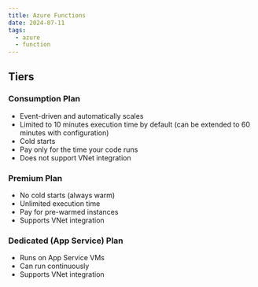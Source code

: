 ```yaml
---
title: Azure Functions
date: 2024-07-11
tags:
  - azure
  - function
---
```


## Tiers

### Consumption Plan
- Event-driven and automatically scales
- Limited to 10 minutes execution time by default (can be extended to 60 minutes with configuration)
- Cold starts
- Pay only for the time your code runs
- Does not support VNet integration

### Premium Plan
- No cold starts (always warm)
- Unlimited execution time
- Pay for pre-warmed instances
- Supports VNet integration

### Dedicated (App Service) Plan
- Runs on App Service VMs
- Can run continuously
- Supports VNet integration